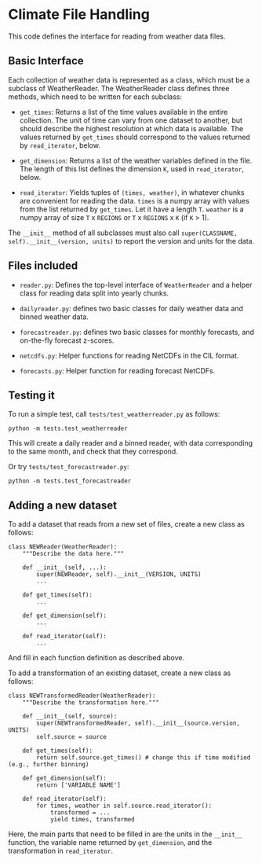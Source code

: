 # Climate File Handling

This code defines the interface for reading from weather data files.

## Basic Interface

Each collection of weather data is represented as a class, which must
be a subclass of WeatherReader.  The WeatherReader class defines three
methods, which need to be written for each subclass:

 - `get_times`: Returns a list of the time values available in the
   entire collection.  The unit of time can vary from one dataset to
   another, but should describe the highest resolution at which data
   is available.  The values returned by `get_times` should correspond
   to the values returned by `read_iterator`, below.

 - `get_dimension`: Returns a list of the weather variables defined in
   the file.  The length of this list defines the dimension `K`, used
   in `read_iterator`, below.

 - `read_iterator`: Yields tuples of `(times, weather)`, in whatever
   chunks are convenient for reading the data.  `times` is a numpy
   array with values from the list returned by `get_times`.  Let it
   have a length `T`.  `weather` is a numpy array of size `T` x
   `REGIONS` or `T` x `REGIONS` x `K` (if `K` > 1).

The `__init__` method of all subclasses must also call
`super(CLASSNAME, self).__init__(version, units)` to report the
version and units for the data.

## Files included

 - `reader.py`: Defines the top-level interface of `WeatherReader` and
   a helper class for reading data split into yearly chunks.

 - `dailyreader.py`: defines two basic classes for daily weather data
   and binned weather data.

 - `forecastreader.py`: defines two basic classes for monthly
   forecasts, and on-the-fly forecast z-scores.

 - `netcdfs.py`: Helper functions for reading NetCDFs in the CIL
   format.

 - `forecasts.py`: Helper function for reading forecast NetCDFs.

## Testing it

To run a simple test, call `tests/test_weatherreader.py` as follows:
```
python -m tests.test_weatherreader
```

This will create a daily reader and a binned reader, with data
corresponding to the same month, and check that they correspond.

Or try `tests/test_forecastreader.py`:
```
python -m tests.test_forecastreader
```

## Adding a new dataset

To add a dataset that reads from a new set of files, create a new
class as follows:

```
class NEWReader(WeatherReader):
    """Describe the data here."""

    def __init__(self, ...):
        super(NEWReader, self).__init__(VERSION, UNITS)
        ...

    def get_times(self):
        ...

    def get_dimension(self):
    	...

    def read_iterator(self):
        ...
```

And fill in each function definition as described above.

To add a transformation of an existing dataset, create a new class as
follows:

```
class NEWTransformedReader(WeatherReader):
    """Describe the transformation here."""

    def __init__(self, source):
    	super(NEWTransformedReader, self).__init__(source.version, UNITS)
        self.source = source

    def get_times(self):
        return self.source.get_times() # change this if time modified (e.g., further binning)

    def get_dimension(self):
    	return ['VARIABLE NAME']

    def read_iterator(self):
        for times, weather in self.source.read_iterator():
            transformed = ...
	        yield times, transformed
```

Here, the main parts that need to be filled in are the units in the
`__init__` function, the variable name returned by `get_dimension`,
and the transformation in `read_iterator`.

